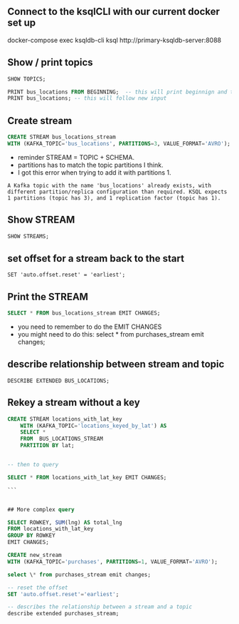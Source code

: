 ## Connect to the ksqlCLI with our current docker set up

docker-compose exec ksqldb-cli ksql http://primary-ksqldb-server:8088

## Show / print topics

```sql
SHOW TOPICS;
```

```sql
PRINT bus_locations FROM BEGINNING;  -- this will print beginnign and then follow
PRINT bus_locations; -- this will follow new input
```

## Create stream

```sql
CREATE STREAM bus_locations_stream
WITH (KAFKA_TOPIC='bus_locations', PARTITIONS=3, VALUE_FORMAT='AVRO');
```

- reminder STREAM = TOPIC + SCHEMA.
- partitions has to match the topic partitions I think.
- I got this error when trying to add it with partitions 1.

```
A Kafka topic with the name 'bus_locations' already exists, with different partition/replica configuration than required. KSQL expects 1 partitions (topic has 3), and 1 replication factor (topic has 1).
```

## Show STREAM

```sql
SHOW STREAMS;
```

## set offset for a stream back to the start

```
SET 'auto.offset.reset' = 'earliest';
```

## Print the STREAM

```sql
SELECT * FROM bus_locations_stream EMIT CHANGES;

```

- you need to remember to do the EMIT CHANGES
- you might need to do this: select \* from purchases_stream emit changes;

## describe relationship between stream and topic

```
DESCRIBE EXTENDED BUS_LOCATIONS;
```

## Rekey a stream without a key

````sql
CREATE STREAM locations_with_lat_key
    WITH (KAFKA_TOPIC='locations_keyed_by_lat') AS
    SELECT *
    FROM  BUS_LOCATIONS_STREAM
    PARTITION BY lat;


-- then to query

SELECT * FROM locations_with_lat_key EMIT CHANGES;

```


## More complex query

SELECT ROWKEY, SUM(lng) AS total_lng
FROM locations_with_lat_key
GROUP BY ROWKEY
EMIT CHANGES;

CREATE new_stream
WITH (KAFKA_TOPIC='purchases', PARTITIONS=1, VALUE_FORMAT='AVRO');

select \* from purchases_stream emit changes;

-- reset the offset
SET 'auto.offset.reset'='earliest';

-- describes the relationship between a stream and a topic
describe extended purchases_stream;
````

